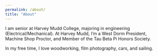 ```yaml
---
permalink: /about/
title: "About"
---
```


I am senior at Harvey Mudd College, majoring in engineering (Electrical/Mechanical). At Harvey Mudd, I’m a West Dorm President, Machine Shop Proctor, and Member of the Tau Beta Pi Honors Society. 


In my free time, I love woodworking, film photography, cars, and sailing. 





